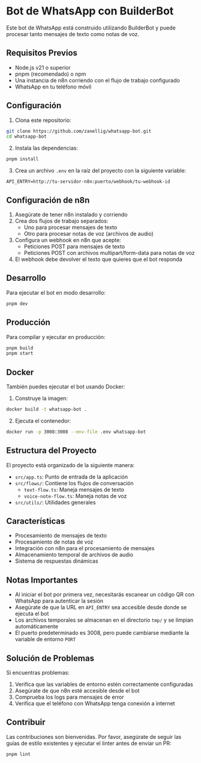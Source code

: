 # Bot de WhatsApp con BuilderBot

Este bot de WhatsApp está construido utilizando BuilderBot y puede procesar tanto mensajes de texto como notas de voz.

## Requisitos Previos

- Node.js v21 o superior
- pnpm (recomendado) o npm
- Una instancia de n8n corriendo con el flujo de trabajo configurado
- WhatsApp en tu teléfono móvil

## Configuración

1. Clona este repositorio:

```bash
git clone https://github.com/zanellig/whatsapp-bot.git
cd whatsapp-bot
```

2. Instala las dependencias:

```bash
pnpm install
```

3. Crea un archivo `.env` en la raíz del proyecto con la siguiente variable:

```plaintext
API_ENTRY=http://tu-servidor-n8n:puerto/webhook/tu-webhook-id
```

## Configuración de n8n

1. Asegúrate de tener n8n instalado y corriendo
2. Crea dos flujos de trabajo separados:
   - Uno para procesar mensajes de texto
   - Otro para procesar notas de voz (archivos de audio)
3. Configura un webhook en n8n que acepte:
   - Peticiones POST para mensajes de texto
   - Peticiones POST con archivos multipart/form-data para notas de voz
4. El webhook debe devolver el texto que quieres que el bot responda

## Desarrollo

Para ejecutar el bot en modo desarrollo:

```bash
pnpm dev
```

## Producción

Para compilar y ejecutar en producción:

```bash
pnpm build
pnpm start
```

## Docker

También puedes ejecutar el bot usando Docker:

1. Construye la imagen:

```bash
docker build -t whatsapp-bot .
```

2. Ejecuta el contenedor:

```bash
docker run -p 3008:3008 --env-file .env whatsapp-bot
```

## Estructura del Proyecto

El proyecto está organizado de la siguiente manera:

- `src/app.ts`: Punto de entrada de la aplicación
- `src/flows/`: Contiene los flujos de conversación
  - `text-flow.ts`: Maneja mensajes de texto
  - `voice-note-flow.ts`: Maneja notas de voz
- `src/utils/`: Utilidades generales

## Características

- Procesamiento de mensajes de texto
- Procesamiento de notas de voz
- Integración con n8n para el procesamiento de mensajes
- Almacenamiento temporal de archivos de audio
- Sistema de respuestas dinámicas

## Notas Importantes

- Al iniciar el bot por primera vez, necesitarás escanear un código QR con WhatsApp para autenticar la sesión
- Asegúrate de que la URL en `API_ENTRY` sea accesible desde donde se ejecuta el bot
- Los archivos temporales se almacenan en el directorio `tmp/` y se limpian automáticamente
- El puerto predeterminado es 3008, pero puede cambiarse mediante la variable de entorno `PORT`

## Solución de Problemas

Si encuentras problemas:

1. Verifica que las variables de entorno estén correctamente configuradas
2. Asegúrate de que n8n esté accesible desde el bot
3. Comprueba los logs para mensajes de error
4. Verifica que el teléfono con WhatsApp tenga conexión a internet

## Contribuir

Las contribuciones son bienvenidas. Por favor, asegúrate de seguir las guías de estilo existentes y ejecutar el linter antes de enviar un PR:

```bash
pnpm lint
```
